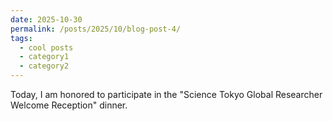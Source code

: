 ```yaml
---
date: 2025-10-30
permalink: /posts/2025/10/blog-post-4/
tags:
  - cool posts
  - category1
  - category2
---
```

Today, I am honored to participate in the "Science Tokyo Global Researcher Welcome Reception"  dinner.
